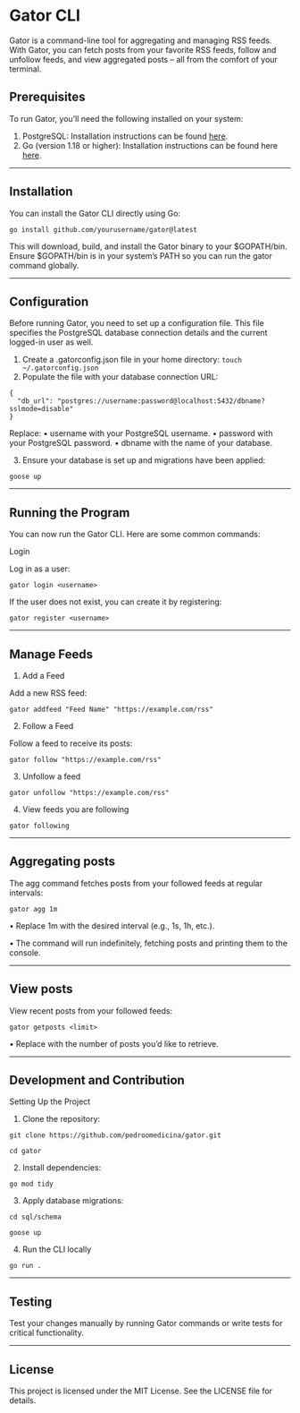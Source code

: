 # Gator CLI

Gator is a command-line tool for aggregating and managing RSS feeds. With Gator, you can fetch posts from your favorite RSS feeds, follow and unfollow feeds, and view aggregated posts – all from the comfort of your terminal.

## Prerequisites

To run Gator, you’ll need the following installed on your system:
1.	PostgreSQL: Installation instructions can be found [here](https://www.postgresql.org/download/).
2.	Go (version 1.18 or higher): Installation instructions can be found here [here](https://golang.org/doc/install).

___

## Installation

You can install the Gator CLI directly using Go:

```go install github.com/yourusername/gator@latest```

This will download, build, and install the Gator binary to your $GOPATH/bin. 
Ensure $GOPATH/bin is in your system’s PATH so you can run the gator command globally.

___

## Configuration

Before running Gator, you need to set up a configuration file. This file specifies the PostgreSQL database connection details and the current logged-in user as well.
1.	Create a .gatorconfig.json file in your home directory:
```touch ~/.gatorconfig.json```
2. Populate the file with your database connection URL:
```
{
  "db_url": "postgres://username:password@localhost:5432/dbname?sslmode=disable"
}
```

Replace:
•	username with your PostgreSQL username.
•	password with your PostgreSQL password.
•	dbname with the name of your database.

3. Ensure your database is set up and migrations have been applied:

```
goose up
```

___

## Running the Program

You can now run the Gator CLI. Here are some common commands:

Login

Log in as a user:

```gator login <username>```

If the user does not exist, you can create it by registering:

```gator register <username>```

___

## Manage Feeds

1. Add a Feed

Add a new RSS feed:

```gator addfeed "Feed Name" "https://example.com/rss"```

2. Follow a Feed

Follow a feed to receive its posts:

```gator follow "https://example.com/rss"```

3. Unfollow a feed

```gator unfollow "https://example.com/rss"```

4. View feeds you are following

```gator following```

___

## Aggregating posts

The agg command fetches posts from your followed feeds at regular intervals:

```gator agg 1m```

• Replace 1m with the desired interval (e.g., 1s, 1h, etc.).

• The command will run indefinitely, fetching posts and printing them to the console.

___

## View posts

View recent posts from your followed feeds:

```gator getposts <limit>```

• Replace <limit> with the number of posts you’d like to retrieve.

___

## Development and Contribution

Setting Up the Project

1.	Clone the repository:
```
git clone https://github.com/pedroomedicina/gator.git

cd gator
```
2. Install dependencies:

```
go mod tidy
```

3. Apply database migrations:
```
cd sql/schema

goose up
```

4. Run the CLI locally

```go run .```

___

## Testing

Test your changes manually by running Gator commands or write tests for critical functionality.

___

## License

This project is licensed under the MIT License. See the LICENSE file for details.